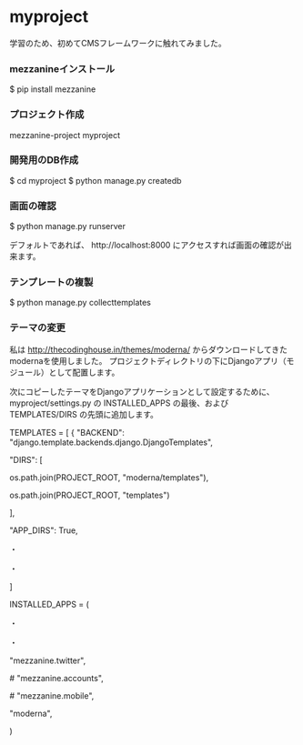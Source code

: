 # myproject
学習のため、初めてCMSフレームワークに触れてみました。<p>

### mezzanineインストール
$ pip install mezzanine    

### プロジェクト作成
mezzanine-project myproject    

### 開発用のDB作成
$ cd myproject
$ python manage.py createdb    

### 画面の確認
$ python manage.py runserver<p>
デフォルトであれば、 http://localhost:8000 にアクセスすれば画面の確認が出来ます。    

### テンプレートの複製
$ python manage.py collecttemplates    

### テーマの変更
私は http://thecodinghouse.in/themes/moderna/ からダウンロードしてきたmodernaを使用しました。
プロジェクトディレクトリの下にDjangoアプリ（モジュール）として配置します。  

次にコピーしたテーマをDjangoアプリケーションとして設定するために、
myproject/settings.py の INSTALLED_APPS の最後、および TEMPLATES/DIRS の先頭に追加します。  

TEMPLATES = [
    {
        "BACKEND": "django.template.backends.django.DjangoTemplates",<p>
        "DIRS": [<p>
            os.path.join(PROJECT_ROOT, "moderna/templates"),<p>
            os.path.join(PROJECT_ROOT, "templates")<p>
        ],<p>
        "APP_DIRS": True,<p>
        ・<p>
        ・<p>
]<p>
<p>
INSTALLED_APPS = (<p>
    ・<p>
    ・<p>
    "mezzanine.twitter",<p>
    # "mezzanine.accounts",<p>
    # "mezzanine.mobile",<p>
    "moderna",<p>
)<p>


